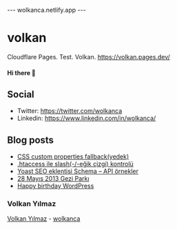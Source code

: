 ---  wolkanca.netlify.app ---
# volkan
Cloudflare Pages. Test. Volkan. https://volkan.pages.dev/

#### Hi there 👋

## Social
- Twitter: https://twitter.com/wolkanca
- Linkedin: https://www.linkedin.com/in/wolkanca/


## Blog posts
<!-- BLOG-POST-LIST:START -->
- [CSS custom properties fallback(yedek)](https://wolkanca.com.tr/css-custom-properties-fallbackyedek/)
- [.htaccess ile slash(-/-eğik çizgi) kontrolü](https://wolkanca.com.tr/htaccess-ile-slash-egik-cizgi-kontrolu/)
- [Yoast SEO eklentisi Schema – API örnekler](https://wolkanca.com.tr/yoast-seo-eklentisi-schema-api-ornekler/)
- [28 Mayıs 2013 Gezi Parkı](https://wolkanca.com.tr/28-mayis-2013-gezi-parki/)
- [Happy birthday WordPress](https://wolkanca.com.tr/happy-birthday-wordpress/)
<!-- BLOG-POST-LIST:END -->


### Volkan Yılmaz

[Volkan Yılmaz](https://volkanyilmaz.com.tr/) - [wolkanca](https://wolkanca.com.tr/)


